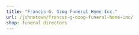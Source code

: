 ```yaml
---
title: "Francis G. Ozog Funeral Home Inc."
url: /johnstown/francis-g-ozog-funeral-home-inc/
shop: funeral directors
---
```

